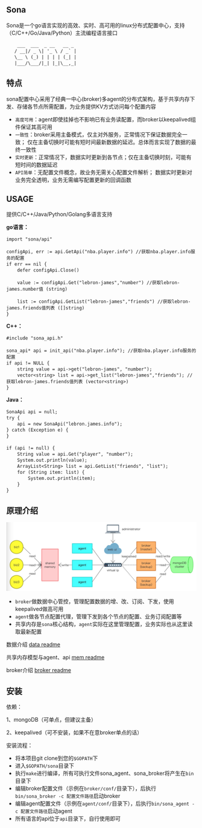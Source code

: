 ## Sona

Sona是一个go语言实现的高效、实时、高可用的linux分布式配置中心，支持（C/C++/Go/Java/Python）主流编程语言接口

```
    ___  ___  _ __   __ _ 
   / __|/ _ \| '_ \ / _` |
   \__ \ (_) | | | | (_| |   
   |___/\___/|_| |_|\__,_|   

```

## 特点

sona配置中心采用了经典一中心(broker)多agent的分布式架构，基于共享内存下发、存储各节点所需配置，为业务提供KV方式访问每个配置内容

- `高度可用`：agent即使挂掉也不影响已有业务读配置，而broker以keepalived组件保证其高可用
- `一致性`：broker采用主备模式，仅主对外服务，正常情况下保证数据完全一致；
仅在主备切换时可能有短时间最新数据的延迟。总体而言实现了数据的最终一致性
- `实时更新`：正常情况下，数据实时更新到各节点；仅在主备切换时刻，可能有短时间的数据延迟
- `API简单`：无配置文件概念，故业务无需关心配置文件解析；
数据实时更新对业务完全透明，业务无需编写配置更新的回调函数


## USAGE

提供C/C++/Java/Python/Golang多语言支持

**go语言：**

```
import "sona/api"

configApi, err := api.GetApi("nba.player.info") //获取nba.player.info服务的配置
if err == nil {
    defer configApi.Close()

    value := configApi.Get("lebron-james","number") //获取lebron-james.number值 (string)

    list := configApi.GetList("lebron-james","friends") //获取lebron-james.friends值列表 ([]string)
}
```
**C++：**

```
#include "sona_api.h"

sona_api* api = init_api("nba.player.info"); //获取nba.player.info服务的配置
if api != NULL {
    string value = api->get("lebron-james", "number");
    vector<string> list = api->get_list("lebron-james","friends"); //获取lebron-james.friends值列表 (vector<string>)
}
```
**Java：**
```
SonaApi api = null;
try {
    api = new SonaApi("lebron.james.info");
} catch (Exception e) {
}

if (api != null) {
    String value = api.Get("player", "number");
    System.out.println(value);
    ArrayList<String> list = api.GetList("friends", "list");
    for (String item: list) {
        System.out.println(item);
    }
}
```



## 原理介绍

![arch](tutorial/pictures/arch.jpg)

- `broker`做数据中心管控，管理配置数据的增、改、订阅、下发，使用keepalived做高可用
- `agent`做各节点配置代理，管理下发到各个节点的配置、业务订阅配置等
- 共享内存是`sona`核心结构，`agent`实际在这里管理配置，业务实际也从这里读取最新配置

数据介绍 [data readme][1]

[1]: https://github.com/LeechanX/Sona/blob/master/tutorial/data.md

共享内存模型与agent、api [mem readme][2]

[2]: https://github.com/LeechanX/Sona/blob/master/tutorial/mem.md

broker介绍 [broker readme][3]

[3]: https://github.com/LeechanX/Sona/blob/master/tutorial/broker.md

## 安装

依赖：

1、mongoDB（可单点，但建议主备）

2、keepalived（可不安装，如果不在意broker单点的话）

安装流程：

- 将本项目git clone到您的`$GOPATH`下
- 进入`$GOPATH/sona`目录下
- 执行`make`进行编译，所有可执行文件sona_agent、sona_broker将产生在`bin`目录下
- 编辑broker配置文件（示例在`broker/conf/`目录下），后执行`bin/sona_broker -c 配置文件路径`启动broker
- 编辑agent配置文件（示例在`agent/conf/`目录下），后执行`bin/sona_agent -c 配置文件路径`启动agent
- 所有语言的api位于`api`目录下，自行使用即可

